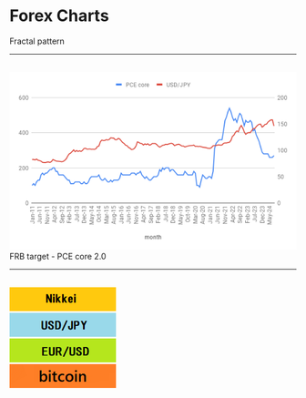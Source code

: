 # Forex Charts 

Fractal pattern
<hr>
<br>
<img src="https://github.com/27dvz3279/fx/blob/master/fx9.png">
FRB target - PCE core 2.0
<br>
<hr>
<br>
<a href="https://github.com/27dvz3279/fx/blob/master/Nikkei.ipynb"><img src="nnn.png"></a>
<br>
<a href="https://github.com/27dvz3279/fx/blob/master/USD%20JPY.ipynb"><img src="jjj.png"></a>
<br>
<a href="https://github.com/27dvz3279/fx/blob/master/EUR%20USD.ipynb"><img src="eee.png"></a>
<br>
<a href="https://github.com/27dvz3279/btc"><img src="bit.png"></a>
